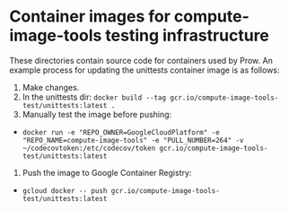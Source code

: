 # Container images for compute-image-tools testing infrastructure

These directories contain source code for containers used by Prow. An example
process for updating the unittests container image is as follows:

1. Make changes.
1. In the unittests dir: `docker build --tag gcr.io/compute-image-tools-test/unittests:latest .`
1. Manually test the image before pushing:

* `docker run -e "REPO_OWNER=GoogleCloudPlatform" -e "REPO_NAME=compute-image-tools" -e "PULL_NUMBER=264" -v ~/codecovtoken:/etc/codecov/token gcr.io/compute-image-tools-test/unittests:latest`

1. Push the image to Google Container Registry:

* `gcloud docker -- push gcr.io/compute-image-tools-test/unittests:latest`
